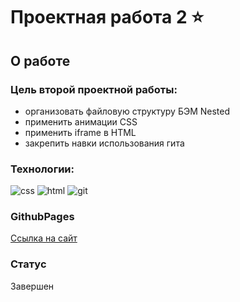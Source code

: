 # Проектная работа 2 ⭐

## О работе

### Цель второй проектной работы:

- организовать файловую структуру БЭМ Nested
- применить анимации CSS
- применить iframe в HTML
- закрепить навки использования гита

### Технологии:

![css](https://img.shields.io/badge/-CSS3-090909?style=flat&logo=css3)
![html](https://img.shields.io/badge/-HTML5-090909?style=flat&logo=html5)
![git](https://img.shields.io/badge/-git-090909?style=flat&logo=git)

### GithubPages

[Ссылка на сайт](https://beellcranel.github.io/how-to-learn/)

### Статус

Завершен

